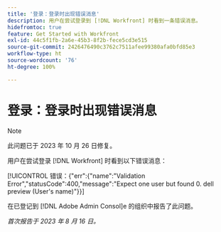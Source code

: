 ```yaml
---
title: '登录：登录时出现错误消息'
description: 用户在尝试登录到 [!DNL Workfront] 时看到一条错误消息。
hidefromtoc: true
feature: Get Started with Workfront
exl-id: 44c5f1fb-2a6e-45b3-8f2b-fece5cd3e515
source-git-commit: 2426476490c3762c7511afee99380afa0bfd85e3
workflow-type: ht
source-wordcount: '76'
ht-degree: 100%

---
```


# 登录：登录时出现错误消息

>[!NOTE]
>
>此问题已于 2023 年 10 月 26 日修复。

用户在尝试登录 [!DNL Workfront] 时看到以下错误消息：

[!UICONTROL 错误：{&quot;err&quot;:{&quot;name&quot;:&quot;Validation Error&quot;,&quot;statusCode&quot;:400,&quot;message&quot;:&quot;Expect one user but found 0. dell preview (User&#39;s name)&quot;}}]

在已登记到 [!DNL Adobe Admin Consol]e 的组织中报告了此问题。

_首次报告于 2023 年 8 月 16 日。_
